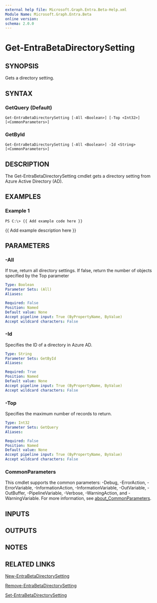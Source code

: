 ```yaml
---
external help file: Microsoft.Graph.Entra.Beta-Help.xml
Module Name: Microsoft.Graph.Entra.Beta
online version:
schema: 2.0.0
---
```


# Get-EntraBetaDirectorySetting

## SYNOPSIS
Gets a directory setting.

## SYNTAX

### GetQuery (Default)
```
Get-EntraBetaDirectorySetting [-All <Boolean>] [-Top <Int32>] [<CommonParameters>]
```

### GetById
```
Get-EntraBetaDirectorySetting [-All <Boolean>] -Id <String> [<CommonParameters>]
```

## DESCRIPTION
The Get-EntraBetaDirectorySetting cmdlet gets a directory setting from Azure Active Directory (AD).

## EXAMPLES

### Example 1
```
PS C:\> {{ Add example code here }}
```

{{ Add example description here }}

## PARAMETERS

### -All
If true, return all directory settings.
If false, return the number of objects specified by the Top parameter

```yaml
Type: Boolean
Parameter Sets: (All)
Aliases:

Required: False
Position: Named
Default value: None
Accept pipeline input: True (ByPropertyName, ByValue)
Accept wildcard characters: False
```

### -Id
Specifies the ID of a directory in Azure AD.

```yaml
Type: String
Parameter Sets: GetById
Aliases:

Required: True
Position: Named
Default value: None
Accept pipeline input: True (ByPropertyName, ByValue)
Accept wildcard characters: False
```

### -Top
Specifies the maximum number of records to return.

```yaml
Type: Int32
Parameter Sets: GetQuery
Aliases:

Required: False
Position: Named
Default value: None
Accept pipeline input: True (ByPropertyName, ByValue)
Accept wildcard characters: False
```

### CommonParameters
This cmdlet supports the common parameters: -Debug, -ErrorAction, -ErrorVariable, -InformationAction, -InformationVariable, -OutVariable, -OutBuffer, -PipelineVariable, -Verbose, -WarningAction, and -WarningVariable. For more information, see [about_CommonParameters](http://go.microsoft.com/fwlink/?LinkID=113216).

## INPUTS

## OUTPUTS

## NOTES

## RELATED LINKS

[New-EntraBetaDirectorySetting]()

[Remove-EntraBetaDirectorySetting]()

[Set-EntraBetaDirectorySetting]()

